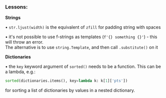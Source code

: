 ### Lessons:

**Strings**

• `str.ljust(width)` is the equivalent of `zfill` for padding string with spaces

• it's not possible to use f-strings as templates (`f'{} something {}'`) - this will throw an error.  
The alternative is to use `string.Template`, and then call `.substitute()` on it

**Dictionaries**

• the `key` keyword argument of `sorted()` needs to be a function. This can be a lambda, e.g.:

```python
sorted(dictionaries.items(), key=lambda k: k[1]['pts'])  
```

for sorting a list of dictionaries by values in a nested dictionary.
